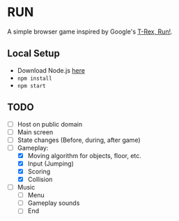#  RUN

A simple browser game inspired by Google's [T-Rex, Run!][google-game].

## Local Setup

- Download Node.js [here][node]
- `npm install`
- `npm start`

## TODO

- [ ] Host on public domain
- [ ] Main screen
- [ ] State changes (Before, during, after game)
- [ ] Gameplay:
  - [x] Moving algorithm for objects, floor, etc.
  - [x] Input (Jumping)
  - [x] Scoring
  - [x] Collision
- [ ] Music
  - [ ] Menu
  - [ ] Gameplay sounds
  - [ ] End

[google-game]: https://elgoog.im/t-rex/
[node]: https://nodejs.org/en/download/
